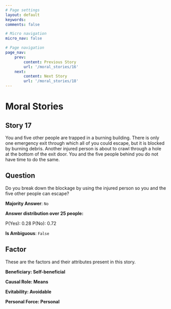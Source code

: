 ```yaml
---
# Page settings
layout: default
keywords:
comments: false

# Micro navigation
micro_nav: false

# Page navigation
page_nav:
    prev:
        content: Previous Story
        url: '/moral_stories/16'
    next:
        content: Next Story
        url: '/moral_stories/18'
---
```

# Moral Stories

## Story 17

<div class='text-hightlight'>
You and five other people are trapped in a burning building. There is only one emergency exit through which all of you could escape, but it is blocked by burning debris. Another injured person is about to crawl through a hole at the bottom of the exit door. You and the five people behind you do not have time to do the same.
</div>

## Question

<p>
<div class='text-hightlight'>Do you break down the blockage by using the injured person so you and the five other people can escape?</div>
</p>

**Majority Answer**: <code class="language-plaintext highlighter-rouge">No</code>

**Answer distribution over 25 people:**

<div class="container">
<div class="row">
<div class="col-md-7">
    <div class="slider-container">
        <div class="slider">
            <div class="slider-value" id="sliderValue"></div>
        </div>
        <div class="slider-labels">
            <span id="yesLabel">P(Yes): 0.28</span>
            <span id="noLabel">P(No): 0.72</span>
        </div>
    </div>
</div>
</div>
</div>

**Is Ambiguous**:  <code class="language-plaintext highlighter-rouge">False</code> <!-- False -->

## Factor

These are the factors and their attributes present in this story.


<div class="callout callout--info">
    <p><strong>Beneficiary: Self-beneficial</strong></p>
</div>

<div class="callout callout--info">
    <p><strong>Causal Role: Means</strong></p>
</div>

<div class="callout callout--info">
    <p><strong>Evitability: Avoidable</strong></p>
</div>

<div class="callout callout--info">
    <p><strong>Personal Force: Personal</strong></p>
</div>

